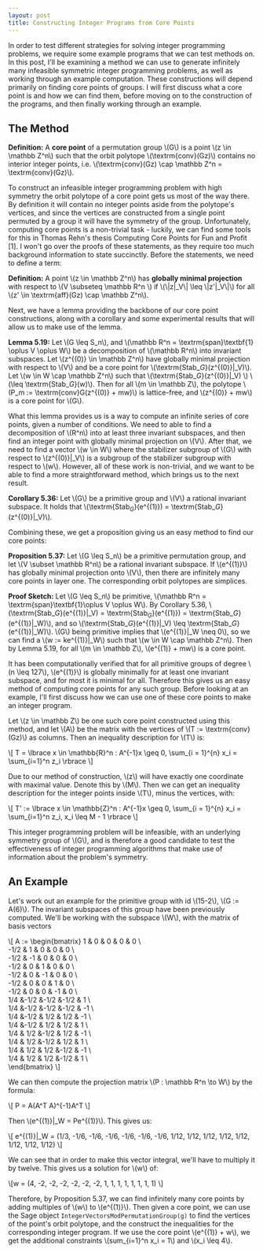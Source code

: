 ```yaml
---
layout: post
title: Constructing Integer Programs from Core Points
---
```


In order to test different strategies for solving integer programming problems, we require some example programs that we can test methods on. In this post, I'll be examining a method we can use to generate infinitely many infeasible symmetric integer programming problems, as well as working through an example computation. These constructions will depend primarily on finding core points of groups. I will first discuss what a core point is and how we can find them, before moving on to the construction of the programs, and then finally working through an example.

## The Method

__Definition:__ A __core point__ of a permutation group \\(G\\) is a point \\(z \in \mathbb Z^n\\) such that the orbit polytope \\(\textrm{conv}(Gz)\\) contains no interior integer points, i.e. \\(\textrm{conv}(Gz) \cap \mathbb Z^n = \textrm{conv}(Gz)\\).

To construct an infeasible integer programming problem with high symmetry the orbit polytope of a core point gets us most of the way there. By definition it will contain no integer points aside from the polytope's vertices, and since the vertices are constructed from a single point permuted by a group it will have the symmetry of the group. Unfortunately, computing core points is a non-trivial task - luckily, we can find some tools for this in Thomas Rehn's thesis Computing Core Points for Fun and Profit [1]. I won't go over the proofs of these statements, as they require too much background information to state succinctly. Before the statements, we need to define a term:

__Definition:__ A point \\(z \in \mathbb Z^n\\) has __globally minimal projection__ with respect to \\(V \subseteq \mathbb R^n \\) if \\(\\|z\|_V\\| \leq \\|z'\|_V\\|\\) for all \\(z' \in \textrm{aff}(Gz) \cap \mathbb Z^n\\).

Next, we have a lemma providing the backbone of our core point constructions, along with a corollary and some experimental results that will allow us to make use of the lemma.

__Lemma 5.19:__ Let \\(G \leq S_n\\), and \\(\mathbb R^n = \textrm{span}\textbf{1} \oplus V \oplus W\\) be a decomposition of \\(\mathbb R^n\\) into invariant subspaces. Let \\(z^{(0)} \in \mathbb Z^n\\) have globally minimal projection with respect to \\(V\\) and be a core point for \\(\textrm{Stab$\_G$}(z^{(0)}\|_V)\\). Let \\(w \in W \cap \mathbb Z^n\\) such that \\(\textrm{Stab$\_G$}(z^{(0)}\|_V) \\) \\(\leq \textrm{Stab$\_G$}(w)\\). Then for all \\(m \in \mathbb Z\\), the polytope \\(P_m := \textrm{conv}G(z^{(0)} + mw)\\) is lattice-free, and \\(z^{(0)} + mw\\) is a core point for \\(G\\).

What this lemma provides us is a way to compute an infinite series of core points, given a number of conditions. We need to able to find a decomposition of \\(R^n\\) into at least three invariant subspaces, and then find an integer point with globally minimal projection on \\(V\\). After that, we need to find a vector \\(w \in W\\) where the stabilizer subgroup of \\(G\\) with respect to \\(z^{(0)}\|_V\\) is a subgroup of the stabilizer subgroup with respect to \\(w\\). However, all of these work is non-trivial, and we want to be able to find a more straightforward method, which brings us to the next result.

__Corollary 5.36:__ Let \\(G\\) be a primitive group and \\(V\\) a rational invariant subspace. It holds that \\(\textrm{Stab$_G$}(e^{(1)}) = \textrm{Stab$\_G$}(z^{(0)}\|_V)\\).

Combining these, we get a proposition giving us an easy method to find our core points:

__Proposition 5.37:__ Let \\(G \leq S_n\\) be a primitive permutation group, and let \\(V \subset \mathbb R^n\\) be a rational invariant subspace. If \\(e^{(1)}\\) has globally minimal projection onto \\(V\\), then there are infinitely many core points in layer one. The corresponding orbit polytopes are simplices.

__Proof Sketch:__ Let \\(G \leq S_n\\) be primitive, \\(\mathbb R^n = \textrm{span}\textbf{1}\oplus V \oplus W\\). By Corollary 5.36, \\(\textrm{Stab$\_G$}(e^{(1)}\|_V) = \textrm{Stab$_G$}(e^{(1)}) = \textrm{Stab$\_G$}(e^{(1)}\|_W)\\), and so \\(\textrm{Stab$\_G$}(e^{(1)}\|_V) \leq \textrm{Stab$\_G$}(e^{(1)}\|_W)\\). \\(G\\) being primitive implies that \\(e^{(1)}\|_W \neq 0\\), so we can find a \\(w := ke^{(1)}\|_W\\) such that \\(w \in W \cap \mathbb Z^n\\). Then by Lemma 5.19, for all \\(m \in \mathbb Z\\), \\(e^{(1)} + mw\\) is a core point.

It has been computationally verified that for all primitive groups of degree \\(n \leq 127\\), \\(e^{(1)}\\) is globally minimally for at least one invariant subspace, and for most it is minimal for all. Therefore this gives us an easy method of computing core points for any such group. Before looking at an example, I'll first discuss how we can use one of these core points to make an integer program.

Let \\(z \in \mathbb Z\\) be one such core point constructed using this method, and let \\(A\\) be the matrix with the vertices of \\(T := \textrm{conv}(Gz)\\) as columns. Then an inequality description for \\(T\\) is:

\\[ T = \lbrace x \in \mathbb{R}^n : A^{-1}x \geq 0, \sum_{i = 1}^{n} x_i = \sum_{i=1}^n z_i \rbrace \\]

Due to our method of construction, \\(z\\) will have exactly one coordinate with maximal value. Denote this by \\(M\\). Then we can get an inequality description for the integer points inside \\(T\\), minus the vertices, with:

\\[ T' := \lbrace x \in \mathbb{Z}^n : A^{-1}x \geq 0, \sum_{i = 1}^{n} x_i = \sum_{i=1}^n z_i, x_i \leq M - 1 \rbrace \\]

This integer programming problem will be infeasible, with an underlying symmetry group of \\(G\\), and is therefore a good candidate to test the effectiveness of integer programming algorithms that make use of information about the problem's symmetry.

## An Example

Let's work out an example for the primitive group with id \\(15-2\\), \\(G := A(6)\\). The invariant subspaces of this group have been previously computed. We'll be working with the subspace \\(W\\), with the matrix of basis vectors

\\[
A :=
\begin{bmatrix}
   1 &   0 &   0 &   0 &   0 \\\
-1/2 &   1 &   0 &   0 &   0 \\\
-1/2 &  -1 &   0 &   0 &   0 \\\
-1/2 &   0 &   1 &   0 &   0 \\\
-1/2 &   0 &  -1 &   0 &   0 \\\
-1/2 &   0 &   0 &   1 &   0 \\\
-1/2 &   0 &   0 &  -1 &   0 \\\
 1/4 &-1/2 &-1/2 &-1/2 &   1 \\\
 1/4 &-1/2 &-1/2 &-1/2 &  -1 \\\
 1/4 &-1/2 & 1/2 & 1/2 &  -1 \\\
 1/4 &-1/2 & 1/2 & 1/2 &   1 \\\
 1/4 & 1/2 &-1/2 & 1/2 &  -1 \\\
 1/4 & 1/2 &-1/2 & 1/2 &   1 \\\
 1/4 & 1/2 & 1/2 &-1/2 &  -1 \\\
 1/4 & 1/2 & 1/2 &-1/2 &   1 \\\
\end{bmatrix}
\\]

We can then compute the projection matrix \\(P : \mathbb R^n \to W\\) by the formula:

\\[ P = A(A^T A)^{-1}A^T \\]

Then \\(e^{(1)}\|_W = Pe^{(1)}\\). This gives us:

\\[ e^{(1)}\|_W = (1/3, -1/6, -1/6, -1/6, -1/6, -1/6, -1/6, 1/12, 1/12, 1/12, 1/12, 1/12, 1/12, 1/12, 1/12)
\\]

We can see that in order to make this vector integral, we'll have to multiply it by twelve. This gives us a solution for \\(w\\) of:

\\[w = (4, -2, -2, -2, -2, -2, -2, 1, 1, 1, 1, 1, 1, 1, 1)
\\]

Therefore, by Proposition 5.37, we can find infinitely many core points by adding multiples of \\(w\\) to \\(e^{(1)}\\). Then given a core point, we can use the Sage object `IntegerVectorsModPermutationGroup(g)` to find the vertices of the point's orbit polytope, and the construct the inequalities for the corresponding integer program. If we use the core point \\(e^{(1)} + w\\), we get the additional constraints \\(sum_{i=1}^n x_i = 1\\) and \\(x_i \leq 4\\).
